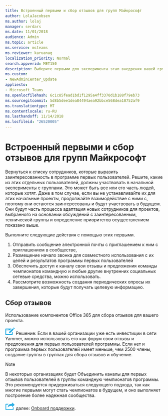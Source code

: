 ```yaml
---
title: Встроенный первыми и сбор отзывов для групп Майкрософт
author: LolaJacobsen
ms.author: lolaj
manager: serdars
ms.date: 11/01/2018
audience: Admin
ms.topic: article
ms.service: msteams
ms.reviewer: karuanag
localization_priority: Normal
search.appverid: MET150
description: Выберите первыми для эксперимента этап внедрения вашей группы, а затем собрать их отзывы для вашего проекта.
ms.custom:
- NewAdminCenter_Update
appliesto:
- Microsoft Teams
ms.openlocfilehash: 6c1c85fead1bd1f1295a4ff3370d1b188f79eb73
ms.sourcegitcommit: 5d8b5dee1dea84494aea92bbce568dea10752af9
ms.translationtype: MT
ms.contentlocale: ru-RU
ms.lasthandoff: 11/14/2018
ms.locfileid: "26520005"
---
```

# <a name="onboard-early-adopters-and-gather-feedback-for-microsoft-teams"></a>Встроенный первыми и сбор отзывов для групп Майкрософт

Вернуться к списку сотрудников, которые выразить заинтересованность в программе первых пользователей. Решите, какие из этих отдельных пользователей, должны участвовать в начальной эксперименты с группами. Это может быть все или его часть людей, которые хотят. Даже в том случае, если вы не устанавливайте их для этих начальные проекты, продолжайте взаимодействие с ними с, поэтому они остаются заинтересованы и будут участвовать в будущем. Они будут часть процесса адаптация новых сотрудников для проектов, выбранного на основании обсуждений с заинтересованным, технической группы и определение приоритетов осуществлением показано выше. 

Выполните следующие действия с помощью этих первыми.

1. Отправить сообщение электронной почты с приглашением к ним с приглашением в сообществе,
2. Размещение начало звонка для совместного использования с их целей и результатов программы первых пользователей
3. Обеспечить доступ к каналу свои отзывы и предложения команды чемпионатов командную и любые другие внутренних социальных сетевые средства, можно использовать. 
4. Рассмотрите возможность создания периодических опросы их завершения, которые будут получать целевую информацию.

## <a name="gather-feedback"></a>Сбор отзывов

Использование компонентов Office 365 для сбора отзывов для вашего проекта.
  
![Значок для точки принятия решений.](media/teams-adoption-decision-icon.png) Решение: Если в вашей организации уже есть инвестиции в сети Yammer, можно использовать его как форум свои отзывы и предложения для первых пользователей программы. Если нет и программа первых пользователей имеет меньше, чем 2500 члены, создание группы в группах для сбора отзывов и обучение.
  
> [!Note]
> В некоторых организациях будет Объединить каналы для первых отзывов пользователей в группы командную чемпионатов программы. Это рекомендуется придерживаться следующего подхода, так как многие первыми могут стать чемпионатов в будущем, и оно выполняет построение более надежная сообщества. 


![Далее действия значок](media/teams-adoption-next-icon.png) далее: [Onboard поддержки](teams-adoption-onboard-support.md).